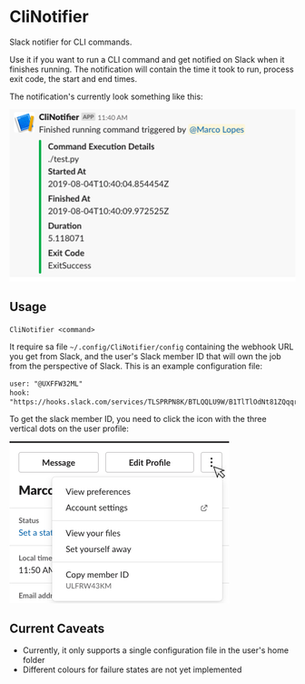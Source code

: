 # CliNotifier

Slack notifier for CLI commands.

Use it if you want to run a CLI command and get notified on Slack when it finishes running.
The notification will contain the time it took to run, process exit code, the start and end times.

The notification's currently look something like this:

![Notification Example](/docs/notification.png)

## Usage

`CliNotifier <command>`

It require sa file `~/.config/CliNotifier/config` containing the webhook URL you get from Slack, and the user's Slack member ID that will own the job from the perspective of Slack. This is an example configuration file:

```
user: "@UXFFW32ML"
hook: "https://hooks.slack.com/services/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"
```

To get the slack member ID, you need to click the icon with the three vertical dots on the user profile:

![Getting Slack's member ID](/docs/member-id.png)


## Current Caveats

- Currently, it only supports a single configuration file in the user's home folder
- Different colours for failure states are not yet implemented
